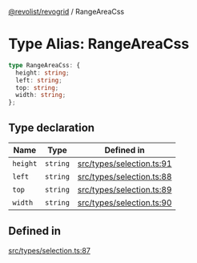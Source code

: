 [@revolist/revogrid](README.md) / RangeAreaCss

# Type Alias: RangeAreaCss

```ts
type RangeAreaCss: {
  height: string;
  left: string;
  top: string;
  width: string;
};
```

## Type declaration

| Name | Type | Defined in |
| ------ | ------ | ------ |
| `height` | `string` | [src/types/selection.ts:91](https://github.com/revolist/revogrid/blob/684eab34b16e993178d736466d35507eda9850cd/src/types/selection.ts#L91) |
| `left` | `string` | [src/types/selection.ts:88](https://github.com/revolist/revogrid/blob/684eab34b16e993178d736466d35507eda9850cd/src/types/selection.ts#L88) |
| `top` | `string` | [src/types/selection.ts:89](https://github.com/revolist/revogrid/blob/684eab34b16e993178d736466d35507eda9850cd/src/types/selection.ts#L89) |
| `width` | `string` | [src/types/selection.ts:90](https://github.com/revolist/revogrid/blob/684eab34b16e993178d736466d35507eda9850cd/src/types/selection.ts#L90) |

## Defined in

[src/types/selection.ts:87](https://github.com/revolist/revogrid/blob/684eab34b16e993178d736466d35507eda9850cd/src/types/selection.ts#L87)
